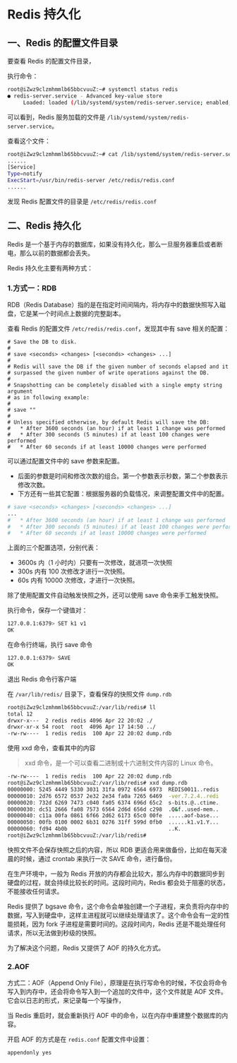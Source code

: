 # Redis 持久化

## 一、Redis 的配置文件目录

要查看 Redis 的配置文件目录，

执行命令：

```bash
root@iZwz9clzmhmmlb65bbcvuuZ:~# systemctl status redis
● redis-server.service - Advanced key-value store
     Loaded: loaded (/lib/systemd/system/redis-server.service; enabled; vendor preset: enabled)
```

可以看到，Redis 服务加载的文件是 `/lib/systemd/system/redis-server.service`。

查看这个文件：

```bash
root@iZwz9clzmhmmlb65bbcvuuZ:~# cat /lib/systemd/system/redis-server.service
......
[Service]
Type=notify
ExecStart=/usr/bin/redis-server /etc/redis/redis.conf
......
```

发现 Redis 配置文件的目录是 `/etc/redis/redis.conf`

## 二、Redis 持久化

Redis 是一个基于内存的数据库，如果没有持久化，那么一旦服务器重启或者断电，那么以前的数据都会丢失。

Redis 持久化主要有两种方式：

### 1.方式一：RDB

RDB（Redis Database）指的是在指定时间间隔内，将内存中的数据快照写入磁盘，它是某一个时间点上数据的完整副本。

查看 Redis 的配置文件 `/etc/redis/redis.conf`，发现其中有 save 相关的配置：

```shell
# Save the DB to disk.
#
# save <seconds> <changes> [<seconds> <changes> ...]
#
# Redis will save the DB if the given number of seconds elapsed and it
# surpassed the given number of write operations against the DB.
#
# Snapshotting can be completely disabled with a single empty string argument
# as in following example:
#
# save ""
#
# Unless specified otherwise, by default Redis will save the DB:
#   * After 3600 seconds (an hour) if at least 1 change was performed
#   * After 300 seconds (5 minutes) if at least 100 changes were performed
#   * After 60 seconds if at least 10000 changes were performed
```

可以通过配置文件中的 save 参数来配置。

- 后面的参数是时间和修改次数的组合。第一个参数表示秒数，第二个参数表示修改次数。
- 下方还有一些其它配置：根据服务器的负载情况，来调整配置文件中的配置。

```bash
# save <seconds> <changes> [<seconds> <changes> ...]
...
#   * After 3600 seconds (an hour) if at least 1 change was performed
#   * After 300 seconds (5 minutes) if at least 100 changes were performed
#   * After 60 seconds if at least 10000 changes were performed
```

上面的三个配置选项，分别代表：

- 3600s 内（1 小时内）只要有一次修改，就进项一次快照
- 300s 内有 100 次修改才进行一次快照。
- 60s 内有 10000 次修改，才进行一次快照。

除了使用配置文件自动触发快照之外，还可以使用 save 命令来手工触发快照。

执行命令，保存一个键值对：

```bash
127.0.0.1:6379> SET k1 v1
OK
```

在命令行终端，执行 save 命令

```bash
127.0.0.1:6379> SAVE
OK
```

退出 Redis 命令行客户端

在 `/var/lib/redis/` 目录下，查看保存的快照文件 `dump.rdb`

```bash
root@iZwz9clzmhmmlb65bbcvuuZ:/var/lib/redis# ll
total 12
drwxr-x---  2 redis redis 4096 Apr 22 20:02 ./
drwxr-xr-x 54 root  root  4096 Apr 17 14:50 ../
-rw-rw----  1 redis redis  100 Apr 22 20:02 dump.rdb
```

使用 xxd 命令，查看其中的内容

> xxd 命令，是一个可以查看二进制或十六进制文件内容的 Linux 命令。

```bash
-rw-rw----  1 redis redis  100 Apr 22 20:02 dump.rdb
root@iZwz9clzmhmmlb65bbcvuuZ:/var/lib/redis# xxd dump.rdb
00000000: 5245 4449 5330 3031 31fa 0972 6564 6973  REDIS0011..redis
00000010: 2d76 6572 0537 2e32 2e34 fa0a 7265 6469  -ver.7.2.4..redi
00000020: 732d 6269 7473 c040 fa05 6374 696d 65c2  s-bits.@..ctime.
00000030: dc51 2666 fa08 7573 6564 2d6d 656d c298  .Q&f..used-mem..
00000040: c11a 00fa 0861 6f66 2d62 6173 65c0 00fe  .....aof-base...
00000050: 00fb 0100 0002 6b31 0276 31ff 599d 0fb0  ......k1.v1.Y...
00000060: fd94 4b0b                                ..K.
root@iZwz9clzmhmmlb65bbcvuuZ:/var/lib/redis#
```

快照文件不会保存快照之后的内容，所以 RDB 更适合用来做备份，比如在每天凌晨的时候，通过 crontab 来执行一次 SAVE 命令，进行备份。

在生产环境中，一般为 Redis 开放的内存都会比较大，那么内存中的数据同步到硬盘的过程，就会持续比较长的时间。这段时间内，Redis 都会处于阻塞的状态，不能接收任何请求。

Redis 提供了 bgsave 命令，这个命令会单独创建一个子进程，来负责将内存中的数据，写入到硬盘中，这样主进程就可以继续处理请求了。这个命令会有一定的性能损耗，因为 fork 子进程是需要时间的。这段时间内，Redis 还是不能处理任何请求，所以无法做到秒级的快照。

为了解决这个问题，Redis 又提供了 AOF 的持久化方式。

### 2.AOF

方式二：AOF（Append Only File），原理是在执行写命令的时候，不仅会将命令写入到内存中，还会将命令写入到一个追加的文件中，这个文件就是 AOF 文件。它会以日志的形式，来记录每一个写操作，

当 Redis 重启时，就会重新执行 AOF 中的命令，以在内存中重建整个数据库的内容。

开启 AOF 的方式是在 `redis.conf` 配置文件中设置：

```shell
appendonly yes
```
